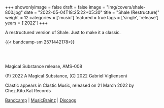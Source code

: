 +++
showonlyimage = false
draft = false
image = "img/covers/shale-800.jpg"
date = "2022-05-04T18:25:22+05:30"
title = "Shale (Restructure)"
weight = 12
categories = ['music']
featured = true
tags = ['single', 'release']
years = ['2022']
+++

<!--more-->

A restructured version of Shale. Just to make it a classic.

{{< bandcamp-sm 2571442178>}}

<br><br>

 Magical Substance release, AMS-008

(P) 2022 A Magical Substance, (C) 2022 Gabriel Vigliensoni

Clastic appears in Clastic Music, released on 21 March 2022 by Chez.Kito.Kat Records 

[Bandcamp](https://vigliensoni.bandcamp.com/album/shale-edit-3) | [MusicBrainz](https://musicbrainz.org/release-group/ad1d0d35-6e4d-45a5-a063-6e620f870868) | [Discogs](https://www.discogs.com/release/22727087-vigliensoni-Shale-Edit)

